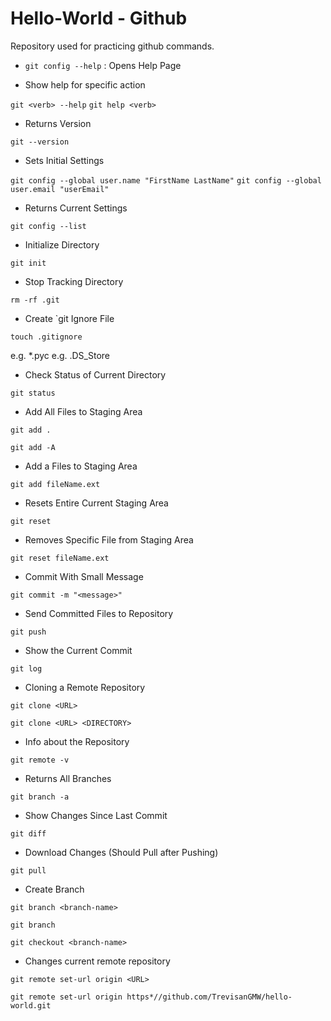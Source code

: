 # Hello-World - Github
Repository used for practicing github commands.

 

* `git config --help` : Opens Help Page

* Show help for specific action

`git <verb> --help`
`git help <verb>`

* Returns Version

`git --version`

* Sets Initial Settings

`git config --global user.name "FirstName LastName"`
`git config --global user.email "userEmail"`

* Returns Current Settings

`git config --list`

* Initialize Directory

`git init`

* Stop Tracking Directory

`rm -rf .git`

* Create `git Ignore File

`touch .gitignore`

e.g. *.pyc
e.g. .DS_Store

* Check Status of Current Directory

`git status`

* Add All Files to Staging Area

`git add .`

`git add -A`

* Add a Files to Staging Area

`git add fileName.ext`

* Resets Entire Current Staging Area

`git reset`

* Removes Specific File from Staging Area

`git reset fileName.ext`

* Commit With Small Message

`git commit -m "<message>"`

* Send Committed Files to Repository

`git push`

* Show the Current Commit

`git log`

* Cloning a Remote Repository

`git clone <URL>`

`git clone <URL> <DIRECTORY>`

* Info about the Repository

`git remote -v`

* Returns All Branches

`git branch -a`

* Show Changes Since Last Commit

`git diff`

* Download Changes (Should Pull after Pushing)

`git pull`

* Create Branch

`git branch <branch-name>`

`git branch`

`git checkout <branch-name>`

* Changes current remote repository

`git remote set-url origin <URL>`

`git remote set-url origin https*//github.com/TrevisanGMW/hello-world.git`
